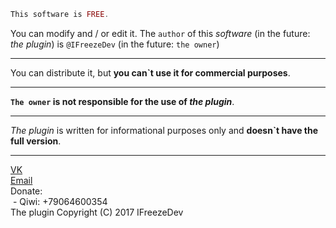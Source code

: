 ```php
This software is FREE.
```

You can modify and / or edit it.
The `author` of this _software_ (in the future: _the_ _plugin_) is `@IFreezeDev` (in the future: `the owner`)
***
You can distribute it, but **you can`t use it for commercial purposes**.
***
**`The owner` is not responsible for the use of _the_ _plugin_**.
***
_The_ _plugin_ is written for informational purposes only and **doesn`t have the full version**.
***
[VK](vk.com/ifreezedev)<br>
[Email](morozdev@gmail.com)<br>
Donate:<br>
 - Qiwi: +79064600354<br>
The plugin Copyright (C) 2017 IFreezeDev
